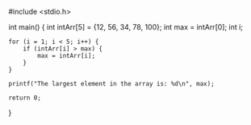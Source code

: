 #include <stdio.h>

int main() {
    int intArr[5] = {12, 56, 34, 78, 100};
    int max = intArr[0];
    int i;
    
    for (i = 1; i < 5; i++) {
        if (intArr[i] > max) {
            max = intArr[i];
        }
    }
    
    printf("The largest element in the array is: %d\n", max);
    
    return 0;
}
